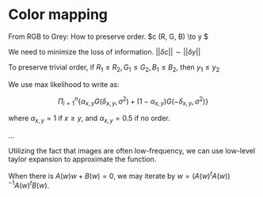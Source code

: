 # Color mapping

From RGB to Grey: How to preserve order. $c (R, G, B) \to y $

We need to minimize the loss of information. $||\delta c|| \sim ||\delta y||$

To preserve trivial order, if $R_1 \le R_2, G_1 \le G_2, B_1 \le B_2$, then $y_1 \le y_2$

We use max likelihood to write as:

$$
\Pi_{i=1}^n \{\alpha_{x,y} G(\delta_{x,y}, \sigma^2) + (1 - \alpha_{x,y}) G(-\delta_{x,y}, \sigma^2) \}
$$

where $\alpha_{x,y} = 1$ if $x \ge y$, and $\alpha_{x,y} = 0.5$ if no order.

...

Utilizing the fact that images are often low-frequency, we can use low-level taylor expansion to approximate the function.

When there is $A(w)w + B(w) = 0$, we may iterate by $w = (A(w)^{t} A(w))^{-1} A(w)^{t} B(w)$.
